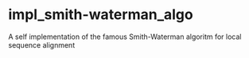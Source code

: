 # impl_smith-waterman_algo
A self implementation of the famous Smith-Waterman algoritm for local sequence alignment
